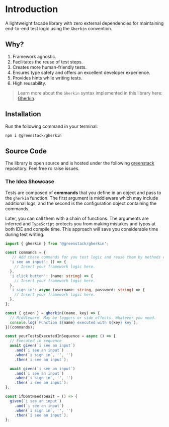 # Introduction

A lightweight facade library with zero external dependencies for maintaining end-to-end test logic using the `Gherkin` convention.

## Why?

1. Framework agnostic.
2. Facilitates the reuse of test steps.
3. Creates more human-friendly tests.
4. Ensures type safety and offers an excellent developer experience.
5. Provides hints while writing tests.
6. High reusability.

> Learn more about the `Gherkin` syntax implemented in this library here: [Gherkin](https://cucumber.io/docs/gherkin/reference/).

## Installation

Run the following command in your terminal:

```bash
npm i @greenstack/gherkin
```

## Source Code

The library is open source and is hosted under the following [greenstack](https://github.com/polubis/greenstack/tree/main/greenstack/gherkin) repository. Feel free ro raise issues.

### The Idea Showcase

Tests are composed of **commands** that you define in an object and pass to the `gherkin` function. The first argument is middleware which may include additional logs, and the second is the configuration object containing the commands.

Later, you can call them with a chain of functions. The arguments are inferred and `TypeScript` protects you from making mistakes and typos at both IDE and compile time. This approach will save you considerable time during test writing.

```typescript
import { gherkin } from '@greenstack/gherkin';

const commands = {
   // Add these commands for you test logic and reuse them by methods chain.
  'i see an input': () => {
    // Insert your framework logic here.
  },
  'i click button': (name: string) => {
    // Insert your framework logic here.
  },
  'i sign in': async (username: string, password: string) => {
    // Insert your framework logic here.
  },
};

const { given } = gherkin((name, key) => {
  // Middleware. May be loggers or side effects. Whatever you need.
  console.log(`Function ${name} executed with ${key} key`);
})(commands);

const yourTestsExecutedInSequence = async () => {
  // Executed in sequence
  await given(`i see an input`)
    .and(`i see an input`)
    .when(`i sign in`, '', '')
    .then(`i see an input`);

  await given(`i see an input`)
    .and(`i see an input`)
    .when(`i sign in`, '', '')
    .then(`i see an input`);
};

const ifDontNeedToWait = () => {
  given(`i see an input`)
    .and(`i see an input`)
    .when(`i sign in`, '', '')
    .then(`i see an input`);
};
```